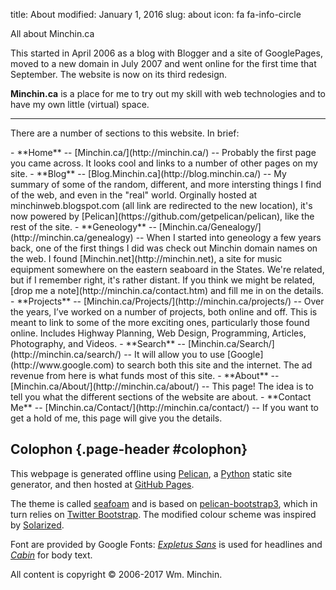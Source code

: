 title: About
modified: January 1, 2016
slug: about
icon: fa fa-info-circle

<!-- _ -->

<p class="lead" markdown=1>All about Minchin.ca</p>

This started in April 2006 as a blog with Blogger and a site of
GooglePages, moved to a new domain in July 2007 and went online for the
first time that September. The website is now on its third redesign.

**Minchin.ca** is a place for me to try out my skill with web
technologies and to have my own little (virtual) space.

* * * * *

There are a number of sections to this website. In brief:

<div class="real-list" markdown=1>
- **Home** -- [Minchin.ca/](http://minchin.ca/) -- Probably the first page you
  came across. It looks cool and links to a number of other pages on my site.
- **Blog** -- [Blog.Minchin.ca](http://blog.minchin.ca/) -- My summary of some
  of the random, different, and more intersting things I find of the web, and
  even in the "real" world. Orginally hosted at minchinweb.blogspot.com (all
  link are redirected to the new location), it's now powered by
  [Pelican](https://github.com/getpelican/pelican), like the rest of the site.
- **Geneology** -- [Minchin.ca/Genealogy/](http://minchin.ca/genealogy) -- When
  I started into geneology a few years back, one of the first things I did was
  check out Minchin domain names on the web. I found
  [Minchin.net](http://minchin.net), a site for music equipment somewhere on
  the eastern seaboard in the States. We're related, but if I remember right,
  it's rather distant. If you think we might be related,
  [drop me a note](http://minchin.ca/contact.htm) and fill me in on the details.
- **Projects** -- [Minchin.ca/Projects/](http://minchin.ca/projects/) -- 
  Over the years, I’ve worked on a number of projects, both online and off.
  This is meant to link to some of the more exciting ones, particularly those
  found online. Includes Highway Planning, Web Design, Programming, Articles,
  Photography, and Videos.
- **Search** -- [Minchin.ca/Search/](http://minchin.ca/search/) --  It will
  allow you to use [Google](http://www.google.com) to search both this site and
  the internet. The ad revenue from here is what funds most of this site.
- **About** -- [Minchin.ca/About/](http://minchin.ca/about/) -- This page! The
  idea is to tell you what the different sections of the website are about.
- **Contact Me** -- [Minchin.ca/Contact/](http://minchin.ca/contact/) -- If you
  want to get a hold of me, this page will give you the details.
</div>

## Colophon {.page-header #colophon}

This webpage is generated offline using [Pelican](http://docs.getpelican.com/),
a [Python](https://www.python.org/) static site generator,
and then hosted at [GitHub Pages](http://pages.github.com/).

The theme is called [seafoam](http://blog.minchin.ca/label/seafoam/) and is
based on [pelican-bootstrap3](https://github.com/DandyDev/pelican-bootstrap3),
which in turn relies on [Twitter Bootstrap](http://getbootstrap.com/).
The modified colour scheme was inspired
by [Solarized](http://ethanschoonover.com/solarized).

Font are provided by Google Fonts:
*[Expletus Sans](https://www.google.com/fonts/specimen/Expletus+Sans)* is used
for headlines and *[Cabin](https://www.google.com/fonts/specimen/Cabin)*
for body text.

All content is copyright &copy; 2006-2017 Wm. Minchin.

